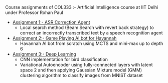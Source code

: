 Course assignments of COL333 :- Artificial Intelligence course at IIT Delhi under Professor Rohan Paul

- [Assignment 1:- ASR Correction Agent](./Assignment_1_ASR_Correction_Agent)
    * Local search method (Beam Search with revert back strategy) to correct an incorrectly transcribed text by a speech recognition agent
- [Assignment 2:- Game Playing AI bot for Havannah](./Assignment_2_Havannah_AI_Bot)
    * Havannah AI bot from scratch using MCTS and mini-max up to depth 6
- [Assignment 3:- Deep Learning](./Assignment_3_Deep_Learning)
    * CNN implementation for bird classification
    * Variational Autoencoder using fully-connected layers with latent space 2 and then applying Gaussian Mixture model (GMM) clustering algorithm to classify images from MNIST dataset
